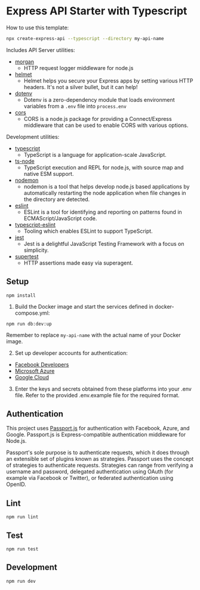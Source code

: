 # Express API Starter with Typescript

How to use this template:

```sh
npx create-express-api --typescript --directory my-api-name
```

Includes API Server utilities:

* [morgan](https://www.npmjs.com/package/morgan)
    * HTTP request logger middleware for node.js
* [helmet](https://www.npmjs.com/package/helmet)
    * Helmet helps you secure your Express apps by setting various HTTP headers. It's not a silver bullet, but it can
      help!
* [dotenv](https://www.npmjs.com/package/dotenv)
    * Dotenv is a zero-dependency module that loads environment variables from a `.env` file into `process.env`
* [cors](https://www.npmjs.com/package/cors)
    * CORS is a node.js package for providing a Connect/Express middleware that can be used to enable CORS with various
      options.

Development utilities:

* [typescript](https://www.npmjs.com/package/typescript)
    * TypeScript is a language for application-scale JavaScript.
* [ts-node](https://www.npmjs.com/package/ts-node)
    * TypeScript execution and REPL for node.js, with source map and native ESM support.
* [nodemon](https://www.npmjs.com/package/nodemon)
    * nodemon is a tool that helps develop node.js based applications by automatically restarting the node application
      when file changes in the directory are detected.
* [eslint](https://www.npmjs.com/package/eslint)
    * ESLint is a tool for identifying and reporting on patterns found in ECMAScript/JavaScript code.
* [typescript-eslint](https://typescript-eslint.io/)
    * Tooling which enables ESLint to support TypeScript.
* [jest](https://www.npmjs.com/package/jest)
    * Jest is a delightful JavaScript Testing Framework with a focus on simplicity.
* [supertest](https://www.npmjs.com/package/supertest)
    * HTTP assertions made easy via superagent.

## Setup

```
npm install
```

1. Build the Docker image and start the services defined in docker-compose.yml:

```   
npm run db:dev:up
```

Remember to replace `my-api-name` with the actual name of your Docker image.

2. Set up developer accounts for authentication:

* [Facebook Developers](https://developers.facebook.com/)
* [Microsoft Azure](https://portal.azure.com/#home/)
* [Google Cloud](https://console.cloud.google.com/)

3. Enter the keys and secrets obtained from these platforms into your .env file. Refer to the provided .env.example file
   for the required format.

## Authentication

This project uses [Passport.js](http://www.passportjs.org/) for authentication with Facebook, Azure, and Google.
Passport.js is Express-compatible authentication middleware for Node.js.

Passport's sole purpose is to authenticate requests, which it does through an extensible set of plugins known as
strategies. Passport uses the concept of strategies to authenticate requests. Strategies can range from verifying a
username and password, delegated authentication using OAuth (for example via Facebook or Twitter), or federated
authentication using OpenID.

## Lint

```
npm run lint
```

## Test

```
npm run test
```

## Development

```
npm run dev
```

